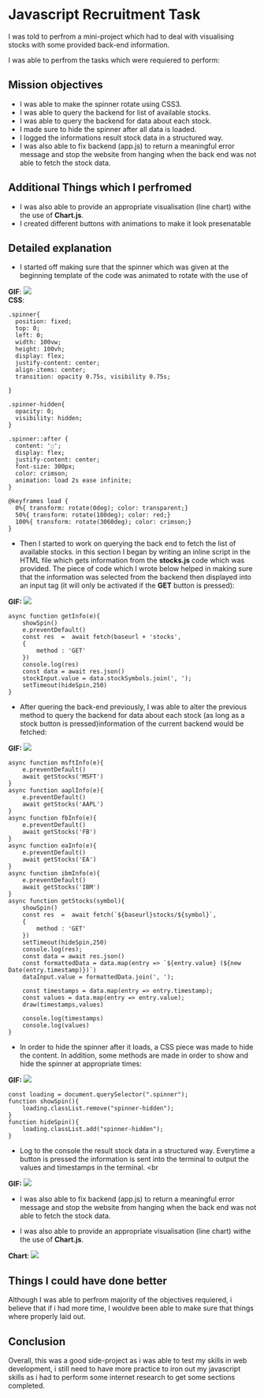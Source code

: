 # Javascript Recruitment Task

I was told to perfrom a mini-project which had to deal with visualising stocks with some provided back-end information.

I was able to perfrom the tasks which were requiered to perform:

## Mission objectives

* I was able to make the spinner rotate using CSS3.
* I was able to query the backend for list of available stocks.
* I was able to query the backend for data about each stock.
* I made sure to hide the spinner after all data is loaded.
* I logged the informations result stock data in a structured way.
* I was also able to fix backend (app.js) to return a meaningful error message and stop the website from hanging when the back end was not able to fetch the stock data.

## Additional Things which I perfromed
* I was also able to provide an appropriate visualisation (line chart) withe the use of **Chart.js**.
* I created different buttons with animations to make it look presenatable

## Detailed explanation

- I started off making sure that the spinner which was given at the beginning template of the code was animated to rotate with the use of

**GIF**:
![](https://github.com/SamsonOlajide/lilly-test/blob/main/assets/loading.gif)
<br />
**CSS**:
```
.spinner{
  position: fixed;
  top: 0;
  left: 0;
  width: 100vw;
  height: 100vh;
  display: flex;
  justify-content: center;
  align-items: center;
  transition: opacity 0.75s, visibility 0.75s;
  
}

.spinner-hidden{
  opacity: 0;
  visibility: hidden;
}

.spinner::after {
  content: '◌';
  display: flex;
  justify-content: center;
  font-size: 300px;
  color: crimson;
  animation: load 2s ease infinite;
}

@keyframes load {
  0%{ transform: rotate(0deg); color: transparent;}
  50%{ transform: rotate(180deg); color: red;}
  100%{ transform: rotate(3060deg); color: crimson;}
}
```
- Then I started to work on querying the back end to fetch the list of available stocks. in this section I began by writing an inline script in the HTML file which gets information from the **stocks.js** code which was provided. The piece of code which I wrote below helped in making sure that the information was selected from the backend then displayed into an input tag (it will only be activated if the **GET** button is pressed):

**GIF:**
![](https://github.com/SamsonOlajide/lilly-test/blob/main/assets/fetchstocklist.gif)


```
async function getInfo(e){
    showSpin()
    e.preventDefault()
    const res  =  await fetch(baseurl + 'stocks',
    {
        method : 'GET'
    }) 
    console.log(res)
    const data = await res.json()
    stockInput.value = data.stockSymbols.join(', ');
    setTimeout(hideSpin,250)
}       
```
- After quering the back-end previously, I was able to alter the previous method to query the backend for data about each stock (as long as a stock button is pressed)information of the current backend would be fetched:


**GIF:**
![](https://github.com/SamsonOlajide/lilly-test/blob/main/assets/fetchallstocks.gif)

```
async function msftInfo(e){
    e.preventDefault()
    await getStocks('MSFT')
}
async function aaplInfo(e){
    e.preventDefault()
    await getStocks('AAPL')
}
async function fbInfo(e){
    e.preventDefault()
    await getStocks('FB')
}
async function eaInfo(e){
    e.preventDefault()
    await getStocks('EA')
}
async function ibmInfo(e){
    e.preventDefault()
    await getStocks('IBM')
}
async function getStocks(symbol){
    showSpin()
    const res  =  await fetch(`${baseurl}stocks/${symbol}`,
    {
        method : 'GET'
    })
    setTimeout(hideSpin,250)
    console.log(res);
    const data = await res.json()
    const formattedData = data.map(entry => `${entry.value} (${new Date(entry.timestamp)})`)
    dataInput.value = formattedData.join(', ');

    const timestamps = data.map(entry => entry.timestamp);
    const values = data.map(entry => entry.value);
    draw(timestamps,values)

    console.log(timestamps)
    console.log(values)
}
```
- In order to hide the spinner after it loads, a CSS piece was made to hide the content. In addition, some methods are made in order to show and hide the spinner at appropriate times:

**GIF:**
![](https://github.com/SamsonOlajide/lilly-test/blob/main/assets/loadingfinished.gif)

```
const loading = document.querySelector(".spinner");
function showSpin(){
    loading.classList.remove("spinner-hidden");
}
function hideSpin(){
    loading.classList.add("spinner-hidden");
}
```
- Log to the console the result stock data in a structured way. Everytime a button is pressed the information is sent into the terminal to output the values and timestamps in the terminal.
<br

**GIF:**
![](https://github.com/SamsonOlajide/lilly-test/blob/main/assets/terminaloutput.gif)
<br />

- I was also able to fix backend (app.js) to return a meaningful error message and stop the website from hanging when the back end was not able to fetch the stock data.

- I was also able to provide an appropriate visualisation (line chart) withe the use of **Chart.js**.

**Chart**:
![](https://github.com/SamsonOlajide/lilly-test/blob/main/assets/showgraph.gif)

## Things I could have done better
Although I was able to perfrom majority of the objectives requiered, i believe that if i had more time, I wouldve been able to make sure that things where properly laid out.
## Conclusion
Overall, this was a good side-project as i was able to test my skills in  web development, i still need to have more practice to iron out my javascript skills as i had to perform some internet research to get some sections completed.